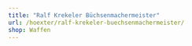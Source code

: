 ```yaml
---
title: "Ralf Krekeler Büchsenmachermeister"
url: /hoexter/ralf-krekeler-buechsenmachermeister/
shop: Waffen
---
```

